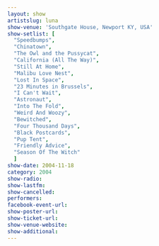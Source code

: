 ```yaml
---
layout: show
artistslug: luna
show-venue: 'Southgate House, Newport KY, USA'
show-setlist: [
  "Speedbumps",
  "Chinatown",
  "The Owl and the Pussycat",
  "California (All The Way)",
  "Still At Home",
  "Malibu Love Nest",
  "Lost In Space",
  "23 Minutes in Brussels",
  "I Can't Wait",
  "Astronaut",
  "Into The Fold",
  "Weird And Woozy",
  "Bewitched",
  "Four Thousand Days",
  "Black Postcards",
  "Pup Tent",
  "Friendly Advice",
  "Season Of The Witch"
  ]
show-date: 2004-11-18
category: 2004
show-radio: 
show-lastfm: 
show-cancelled: 
performers: 
facebook-event-url: 
show-poster-url: 
show-ticket-url: 
show-venue-website: 
show-additional: 
---
```


